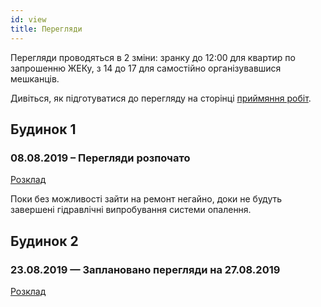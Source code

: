```yaml
---
id: view
title: Перегляди
---
```


Перегляди проводяться в 2 зміни: зранку до 12:00 для квартир по запрошенню ЖЕКу, з 14 до 17 для самостійно організувавшися мешканців.

Дивіться, як підготуватися до перегляду на сторінці [приймяння робіт](acceptance).

## Будинок 1

### 08.08.2019 – Перегляди розпочато

[Розклад](https://docs.google.com/spreadsheets/d/1DXK-aw3B0iALOiFtubqJXZ3Sss4aDoEwgyiGpEnoXS0/edit#gid=0)

Поки без можливості зайти на ремонт негайно, доки не будуть завершені гідравлічні випробування системи опалення.

## Будинок 2

### 23.08.2019 — Заплановано перегляди на 27.08.2019

[Розклад](https://docs.google.com/spreadsheets/d/1C3wSpgtl3nW6l5f_vqWdwfnDVhAS0YuCwSlMXC3gcUc/edit#gid=0)
